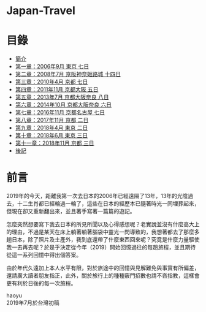 # Japan-Travel
目錄
===
- [簡介](README.md)
- [第一章：2006年9月 東京 七日](chapter1.md)
- [第二章：2008年7月 京阪神奈姬路城 十四日](chapter2.md)
- [第三章：2010年4月 京都 七日](chapter3.md)
- [第四章：2011年11月 京都大阪 五日](chapter4.md)
- [第五章：2013年7月 京都大阪奈良 八日](chapter5.md)
- [第六章：2014年10月 京都大阪奈良 六日](chapter6.md)
- [第七章：2016年11月 京都名古屋 七日](chapter7.md)
- [第八章：2017年11月 京都 二日](chapter8.md)
- [第九章：2018年4月 東京 二日](chapter9.md)
- [第十章：2018年6月 東京 三日](chapter10.md)
- [第十一章：2018年11月 京都 三日](chapter11.md)
- [後記](end.md)


前言
====
2019年的今天，距離我第一次去日本的2006年已經遠隔了13年，13年的光陰過去，十二生肖都已經輪過一輪了，這些在日本的經歷本已隨著時光一同埋葬起來，但現在卻又重新翻出來，並且著手寫著一篇篇的遊記。  

怎麼突然想要寫下我去日本的所見所聞以及心得感想呢？老實說並沒有什麼高大上的理由，不過是某天在床上躺著躺著腦袋中靈光一閃導致的，我想著都去了那麼多趟日本，除了照片及土產外，我到底還帶了什麼東西回來呢？究竟是什麼力量驅使我一去再去呢？於是乎決定從今年（2019）開始回憶過往的每趟旅程，並且期待從這一系列回憶中得出個答案。  

由於年代久遠加上本人水平有限，對於旅途中的回憶與見解難免與事實有所偏差，還請廣大讀者朋友指正，此外，關於旅行上的種種竅門招數也請不吝指教，這樣會更有利於日後的每一次旅程。  

haoyu  
2019年7月於台灣初稿

